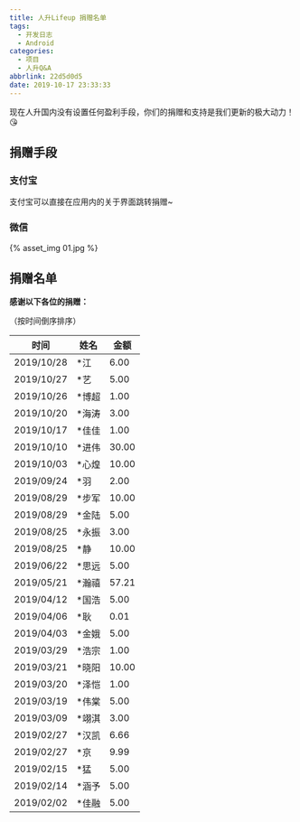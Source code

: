 ```yaml
---
title: 人升Lifeup 捐赠名单
tags:
  - 开发日志
  - Android
categories:
  - 项目
  - 人升Q&A
abbrlink: 22d5d0d5
date: 2019-10-17 23:33:33
---
```


现在人升国内没有设置任何盈利手段，你们的捐赠和支持是我们更新的极大动力！😘

## 捐赠手段

### 支付宝

支付宝可以直接在应用内的关于界面跳转捐赠~

### 微信

 {% asset_img 01.jpg %}



## 捐赠名单

**感谢以下各位的捐赠：**

（按时间倒序排序）

| 时间       | 姓名  | 金额  |
| ---------- | ----- | ----- |
| 2019/10/28 | *江   | 6.00  |
| 2019/10/27 | *艺   | 5.00  |
| 2019/10/26 | *博超 | 1.00  |
| 2019/10/20 | *海涛 | 3.00  |
| 2019/10/17 | *佳佳 | 1.00  |
| 2019/10/10 | *进伟 | 30.00 |
| 2019/10/03 | *心煌 | 10.00 |
| 2019/09/24 | *羽   | 2.00  |
| 2019/08/29 | *步军 | 10.00 |
| 2019/08/29 | *金陆 | 5.00  |
| 2019/08/25 | *永振 | 3.00  |
| 2019/08/25 | *静   | 10.00 |
| 2019/06/22 | *思远 | 5.00  |
| 2019/05/21 | *瀚禧 | 57.21 |
| 2019/04/12 | *国浩 | 5.00  |
| 2019/04/06 | *耿   | 0.01  |
| 2019/04/03 | *金娥 | 5.00  |
| 2019/03/29 | *浩宗 | 1.00  |
| 2019/03/21 | *晓阳 | 10.00 |
| 2019/03/20 | *泽恺 | 1.00  |
| 2019/03/19 | *伟棠 | 5.00  |
| 2019/03/09 | *翊淇 | 3.00  |
| 2019/02/27 | *汉凯 | 6.66  |
| 2019/02/27 | *京   | 9.99  |
| 2019/02/15 | *猛   | 5.00  |
| 2019/02/14 | *涵予 | 5.00  |
| 2019/02/02 | *佳融 | 5.00  |

